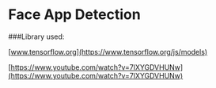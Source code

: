 # Face App Detection

###Library used: 

[www.tensorflow.org](https://www.tensorflow.org/js/models)

[https://www.youtube.com/watch?v=7lXYGDVHUNw](https://www.youtube.com/watch?v=7lXYGDVHUNw)
